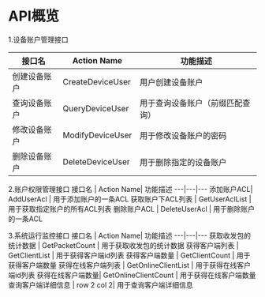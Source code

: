 # API概览
1.设备账户管理接口

接口名 | Action Name| 功能描述
---|---|---
创建设备账户 | CreateDeviceUser | 用户创建设备账户
查询设备账户 | QueryDeviceUser  | 用于查询设备账户（前缀匹配查询）
修改设备账户 | ModifyDeviceUser | 用于修改设备账户的密码
删除设备账户 | DeleteDeviceUser | 用于删除指定的设备账户

2.账户权限管理接口
接口名 | Action Name| 功能描述
---|---|---
添加账户ACL| AddUserAcl | 用于添加账户的一条ACL
获取账户下ACL列表 | GetUserAclList | 用于获取指定账户的所有ACL列表
删除账户ACL | DeleteUserAcl | 用于删除账户的一条ACL

3.系统运行监控接口
接口名 | Action Name| 功能描述
---|---|---
获取收发包的统计数据 | GetPacketCount | 用于获取收发包的统计数据
获得客户端列表 | GetClientList | 用于获得客户端id列表
获得客户端数量 | GetClientCount | 用于获得客户端数量
获得在线客户端列表 | GetOnlineClientList | 用于获得在线客户端id列表
获得在线客户端数量| GetOnlineClientCount | 用于获得在线客户端数量
查询客户端详细信息 | row 2 col 2| 用于查询客户端详细信息

